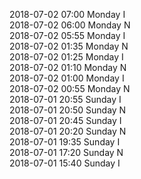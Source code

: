 2018-07-02 07:00 Monday  I  
2018-07-02 06:00 Monday  N  
2018-07-02 05:55 Monday  I  
2018-07-02 01:35 Monday  N  
2018-07-02 01:25 Monday  I  
2018-07-02 01:10 Monday  N  
2018-07-02 01:00 Monday  I  
2018-07-02 00:55 Monday  N  
2018-07-01 20:55 Sunday  I  
2018-07-01 20:50 Sunday  N  
2018-07-01 20:45 Sunday  I  
2018-07-01 20:20 Sunday  N  
2018-07-01 19:35 Sunday  I  
2018-07-01 17:20 Sunday  N  
2018-07-01 15:40 Sunday  I  
